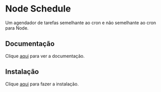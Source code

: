 # Node Schedule

Um agendador de tarefas semelhante ao cron e não semelhante ao cron para Node.

## Documentação

Clique [aqui](https://github.com/node-schedule/node-schedule) para ver a documentação.

## Instalação

Clique [aqui](https://www.npmjs.com/package/node-schedule) para fazer a instalação.